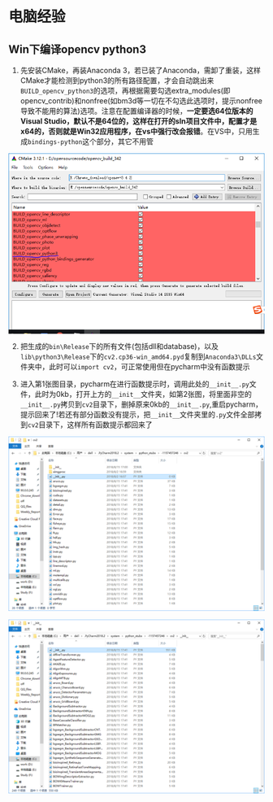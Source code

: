 # 电脑经验
## Win下编译opencv python3
1. 先安装CMake，再装Anaconda 3，若已装了Anaconda，需卸了重装，这样CMake才能检测到python3的所有路径配置，才会自动跳出来`BUILD_opencv_python3`的选项，再根据需要勾选extra_modules(即opencv_contrib)和nonfree(如bm3d等一切在不勾选此选项时，提示nonfree导致不能用的算法)选项。注意在配置编译器的时候，**一定要选64位版本的Visual Studio，默认不是64位的，这样在打开的sln项目文件中，配置才是x64的，否则就是Win32应用程序，在vs中强行改会报错**。在VS中，只用生成`bindings-python`这个部分，其它不用管
<div  align="center">    
<img src="img/cmake.PNG" alt="图片名称" align=center />
</div>

2. 把生成的`bin\Release`下的所有文件(包括dll和database)，以及`lib\python3\Release`下的`cv2.cp36-win_amd64.pyd`复制到`Anaconda3\DLLs`文件夹中，此时可以`import cv2`，可正常使用但在pycharm中没有函数提示

3. 进入第1张图目录，pycharm在进行函数提示时，调用此处的`__init__.py`文件，此时为0kb，打开上方的`__init__`文件夹，如第2张图，将里面非空的`__init__.py`拷贝到`cv2`目录下，删掉原来0kb的`__init__.py`,重启pycharm，提示回来了!若还有部分函数没有提示，把`__init__`文件夹里的`.py`文件全部拷到`cv2`目录下，这样所有函数提示都回来了
<div  align="center">    
<img src="img/init.PNG" alt="图片名称" align=center />
</div>
<br />
<div  align="center">    
<img src="img/init_2.PNG" alt="图片名称" align=center />
</div>